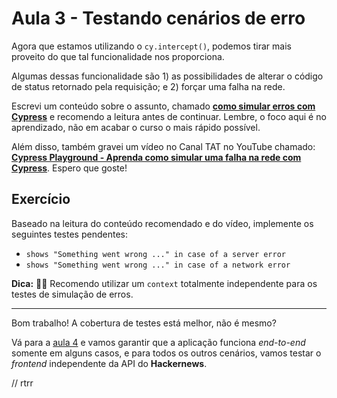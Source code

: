 # Aula 3 - Testando cenários de erro

Agora que estamos utilizando o `cy.intercept()`, podemos tirar mais proveito do que tal funcionalidade nos proporciona.

Algumas dessas funcionalidade são 1) as possibilidades de alterar o código de status retornado pela requisição; e 2) forçar uma falha na rede.

Escrevi um conteúdo sobre o assunto, chamado [**como simular erros com Cypress**](https://talkingabouttesting.com/2021/02/25/como-simular-erros-com-cypress/) e recomendo a leitura antes de continuar.
Lembre, o foco aqui é no aprendizado, não em acabar o curso o mais rápido possível.

Além disso, também gravei um vídeo no Canal TAT no YouTube chamado: [**Cypress Playground - Aprenda como simular uma falha na rede com Cypress**](https://youtu.be/hGmiO_v8eac?si=RT1PxX7OOuKQMFEA). Espero que goste!

## Exercício

Baseado na leitura do conteúdo recomendado e do vídeo, implemente os seguintes testes pendentes:

* `shows "Something went wrong ..." in case of a server error`
* `shows "Something went wrong ..." in case of a network error`

**Dica:** 🧙‍♂️ Recomendo utilizar um `context` totalmente independente para os testes de simulação de erros.

___

Bom trabalho! A cobertura de testes está melhor, não é mesmo?

Vá para a [aula 4](./4.md) e vamos garantir que a aplicação funciona _end-to-end_ somente em alguns casos, e para todos os outros cenários, vamos testar o _frontend_ independente da API do **Hackernews**.

// rtrr
